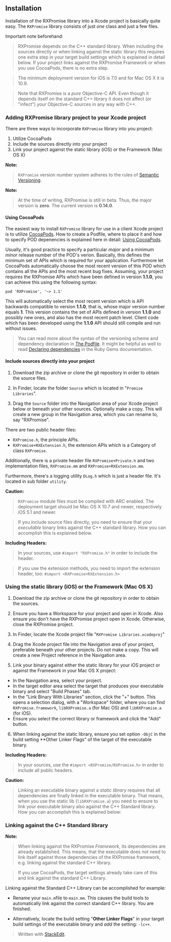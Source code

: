 ## Installation

Installation of the RXPromise library into a Xcode project is basically quite easy. The `RXPromise` library consists of just _one_ class and just a few files.

Important note beforehand:  

> RXPromise depends on the C++ standard library. When including the sources directly or when linking against the static library this requires one extra step in your target build settings which is explained in detail below. If your project links against the RXPromise Framework or when you use CocoaPods, there is no extra step.

> The minimum deployment version for iOS is 7.0 and for Mac OS X it is 10.9.

> Note that RXPromise is a *pure* Objective-C API. Even though it depends itself on the standard C++ library it does not affect (or "infect") *your* Objective-C sources in any way with C++.

### Adding RXPromise library project to your Xcode project

There are three ways to incorporate `RXPromise` library into you project:

 1. Utilize CocoaPods
 2. Include the sources directly into your project
 3. Link your project against the static library (iOS) or the Framework (Mac OS X)

**Note:**
> `RXPromise` version number system adheres to the rules of [Semantic Versioning](http://semver.org).

**Note:**
> At the time of writing, RXPromise is still in beta. Thus, the major version is **zero**. The current version is **0.14.0**.


#### Using CocoaPods

The easiest way to install `RXPromise` library for use in a client Xcode project is to utilize [CocoaPods](http://cocoapods.org). How to create a Podfile, where to place it and how to specify POD depenencies is explained here in detail: [Using CocoaPods](http://guides.cocoapods.org/using/using-cocoapods.html).

Usually, it's good practice to specify a particular _major_ and a minimum _minor_ release number of the POD's verion. Basically, this defines the minimum set of APIs which is required for your application. Furthermore let CocoaPods automatically choose the most recent version of this POD which contains all the APIs and the most recent bug fixes. Assuming, your project requires the RXPromise APIs which have been defined in version **1.1.0**, you can achieve this using the following syntax:

`pod 'RXPromise', '~> 1.1'`

This will automatically select the most recent version which is API backwards compatible to version **1.1.0**, that is, whose major version number equals **1**. This version contains the set of APIs defined in version **1.1.0**  and possibly new ones, and also has the most recent patch level. Client code which has been developed using the **1.1.0** API should still compile and run without issues.

> You can read more about the syntax of the versioning scheme and dependency declaration in [The Podfile](http://guides.cocoapods.org/using/the-podfile.html). It might be helpful as well to read [Declaring dependencies](http://guides.rubygems.org/patterns/#declaring_dependencies) in the Ruby Gems documentation.


#### Include sources directly into your project

   1. Download the zip archive or clone the git repository in order to obtain the source files. 

      
   1. In Finder, locate the folder `Source` which is located in "`Promise Libraries`". 

   1. Drag the `Source` folder into the Navigation area of your Xcode project below or beneath your other sources. Optionally make a copy. This will create a new group in the Navigation area, which you can rename to, say "RXPromise".

There are two public header files: 

 - `RXPromise.h`,  the principle APIs.
 - `RXPromise+RXExtension.h`, the extension APIs which is a Category of class `RXPromise`.
 
Additionally, there is a private header file `RXPromise+Private.h` and two implementation files, `RXPromise.mm` and `RXPromise+RXExtension.mm`.

Furthermore, there's a logging utility `DLog.h` which is just a header file. It's located in sub folder `utility`.

   
**Caution:**
> `RXPromise` module files must be compiled with ARC enabled. The deployment target should be Mac OS X 10.7 and newer, respectively iOS 5.1 and newer.

> If you include source files directly, you need to ensure that your _executable_ binary links against the C++ standard library. How you can accomplish this is explained below.

**Including Headers:**

> In your sources, use  `#import "RXPromise.h"` in order to include the header. 

> If you use the extension methods, you need to import the extension header, too: `#import <RXPromise+RXExtension.h>`

 

### Using the static library (iOS) or the Framework (Mac OS X)

1. Download the zip archive or clone the git repository in order to obtain the sources. 

2. Ensure you have a Workspace for your project and open in Xcode. Also ensure you don't have the RXPromise project open in Xcode. Otherwise, close the RXPromise project. 

3. In Finder, locate the Xcode project file "`RXPromise Libraries.xcodeproj`" 

4. Drag the Xcode project file into the Navigation area of your project, preferable beneath your other projects. Do not make a copy. This will create a new Project reference in the Navigation area.

5. Link your binary against either the static library for your iOS project or against the Framework in your Mac OS X project:

- In the Navigation area, select your project. 
- In the target editor area select the target that produces your executable binary and select "Build Phases" tab. 
- In the "Link Binary With Libraries" section, click the "+" button. This opens a selection dialog, with a "Workspace" folder, where you can find `RXPromise.framework`, `libRXPromise.a` (for Mac OS) and `libRXPromise.a` (for iOS). 
- Ensure you select the correct library or framework and click the "Add" button.

6. When linking against the static library, ensure you set option `-ObjC` in the build setting **Other Linker Flags" of the target of the executable binary.

**Including Headers:**
> In your sources, use the `#import <RXPromise/RXPromise.h>` in order to include all public headers.



**Caution:**
> Linking an executable binary against a _static library_ requires that all dependencies are finally linked in the executable binary. That means, when you use the static lib (`libRXPromise.a`) you need to ensure to link your executable binary also against the C++ Standard library. How you can accomplish this is explained below:


### Linking against the C++ Standard library

 **Note:** 
> When linking against the RXPromise *Framework*, its dependencies are already established. This means, that the executable does not need to link itself against those dependencies of the RXPromise framework, e.g. linking against the standard C++ library.  

> If you use CocoaPods, the target settings already take care of this and link against the standard C++ Library.



Linking against the Standard C++ Library can be accomplished for example:

  - Rename your `main.m`file to `main.mm`. This causes the build tools to automatically link against the correct standard C++ library. You are finished.

  - Alternatively, locate the build setting "**Other Linker Flags**" in your target build settings of the executable binary and *add* the setting: `-lc++`.



> Written with [StackEdit](https://stackedit.io/).